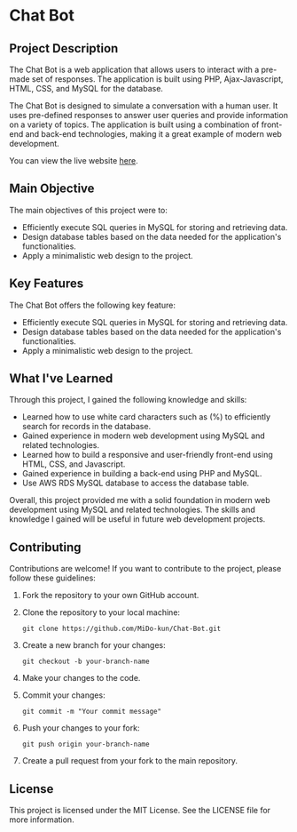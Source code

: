 # Chat Bot

## Project Description

The Chat Bot is a web application that allows users to interact with a pre-made set of responses. The application is built using PHP, Ajax-Javascript, HTML, CSS, and MySQL for the database. 

The Chat Bot is designed to simulate a conversation with a human user. It uses pre-defined responses to answer user queries and provide information on a variety of topics. The application is built using a combination of front-end and back-end technologies, making it a great example of modern web development.

You can view the live website [here](https://chat-bot.mido-kun.repl.co/).

## Main Objective

The main objectives of this project were to:

- Efficiently execute SQL queries in MySQL for storing and retrieving data.
- Design database tables based on the data needed for the application's functionalities.
- Apply a minimalistic web design to the project.

## Key Features

The Chat Bot offers the following key feature:

- Efficiently execute SQL queries in MySQL for storing and retrieving data.
- Design database tables based on the data needed for the application's functionalities.
- Apply a minimalistic web design to the project.

## What I've Learned

Through this project, I gained the following knowledge and skills:

- Learned how to use white card characters such as (%) to efficiently search for records in the database.
- Gained experience in modern web development using MySQL and related technologies.
- Learned how to build a responsive and user-friendly front-end using HTML, CSS, and Javascript.
- Gained experience in building a back-end using PHP and MySQL.
- Use AWS RDS MySQL database to access the database table.

Overall, this project provided me with a solid foundation in modern web development using MySQL and related technologies. The skills and knowledge I gained will be useful in future web development projects.

## Contributing

Contributions are welcome! If you want to contribute to the project, please follow these guidelines:

1. Fork the repository to your own GitHub account.

2. Clone the repository to your local machine:

   `git clone https://github.com/MiDo-kun/Chat-Bot.git`

3. Create a new branch for your changes:

   `git checkout -b your-branch-name`

4. Make your changes to the code.

5. Commit your changes:

   `git commit -m "Your commit message"`

6. Push your changes to your fork:

   `git push origin your-branch-name`

7. Create a pull request from your fork to the main repository.

## License

This project is licensed under the MIT License. See the LICENSE file for more information.
